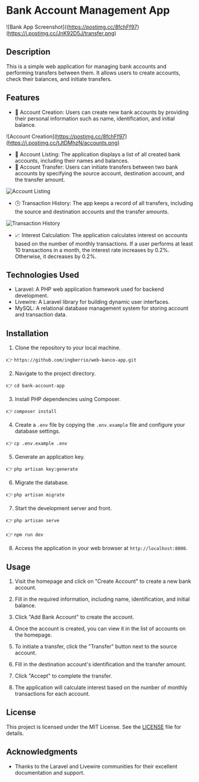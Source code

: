 # Bank Account Management App

![Bank App Screenshot]((https://postimg.cc/8fchFf97)(https://i.postimg.cc/JnK92D5J/transfer.png)

## Description

This is a simple web application for managing bank accounts and performing transfers between them. It allows users to create accounts, check their balances, and initiate transfers.

## Features

- 💼 Account Creation: Users can create new bank accounts by providing their personal information such as name, identification, and initial balance.

![Account Creation](https://postimg.cc/8fchFf97](https://i.postimg.cc/tJtDMhzN/accounts.png)

- 📜 Account Listing: The application displays a list of all created bank accounts, including their names and balances.
- 🔄 Account Transfer: Users can initiate transfers between two bank accounts by specifying the source account, destination account, and the transfer amount.

![Account Listing](https://i.postimg.cc/JnK92D5J/transfer.png)

- 🕒 Transaction History: The app keeps a record of all transfers, including the source and destination accounts and the transfer amounts.

![Transaction History](https://i.postimg.cc/gcQ6Cw7v/reports.png)

- 📈 Interest Calculation: The application calculates interest on accounts based on the number of monthly transactions. If a user performs at least 10 transactions in a month, the interest rate increases by 0.2%. Otherwise, it decreases by 0.2%.

## Technologies Used

- Laravel: A PHP web application framework used for backend development.
- Livewire: A Laravel library for building dynamic user interfaces.
- MySQL: A relational database management system for storing account and transaction data.

## Installation

1. Clone the repository to your local machine.

👉 `https://github.com/ingberrio/web-banco-app.git`

2. Navigate to the project directory.

👉 `cd bank-account-app`

3. Install PHP dependencies using Composer.

👉 `composer install`

4. Create a `.env` file by copying the `.env.example` file and configure your database settings.

👉 `cp .env.example .env`

5. Generate an application key.

👉 `php artisan key:generate`

6. Migrate the database.

👉 `php artisan migrate`

7. Start the development server and front.

👉 `php artisan serve`

👉 `npm run dev`


8. Access the application in your web browser at `http://localhost:8000`.

## Usage

1. Visit the homepage and click on "Create Account" to create a new bank account.

2. Fill in the required information, including name, identification, and initial balance.

3. Click "Add Bank Account" to create the account.

4. Once the account is created, you can view it in the list of accounts on the homepage.

5. To initiate a transfer, click the "Transfer" button next to the source account.

6. Fill in the destination account's identification and the transfer amount.

7. Click "Accept" to complete the transfer.

8. The application will calculate interest based on the number of monthly transactions for each account.

## License

This project is licensed under the MIT License. See the [LICENSE](LICENSE) file for details.

## Acknowledgments

- Thanks to the Laravel and Livewire communities for their excellent documentation and support.

